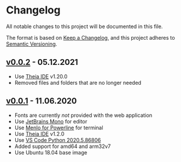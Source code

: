 # Changelog

All notable changes to this project will be documented in this file.

The format is based on [Keep a Changelog](https://keepachangelog.com/en/1.0.0/),
and this project adheres to [Semantic Versioning](https://semver.org/spec/v2.0.0.html).

## [v0.0.2] - 05.12.2021

- Use [Theia IDE] v1.20.0
- Removed files and folders that are no longer needed

[v0.0.2]: https://github.com/denisvasilik/theia-docker/tree/v0.0.2

## [v0.0.1] - 11.06.2020

- Fonts are currently *not* provided with the web application
- Use [JetBrains Mono] for editor
- Use [Menlo for Powerline] for terminal
- Use [Theia IDE] v1.2.0
- Use [VS Code Python 2020.5.86806]
- Added support for amd64 and arm32v7
- Use Ubuntu 18.04 base image

[v0.0.1]: https://github.com/denisvasilik/theia-docker/tree/v0.0.1

[Unreleased]: https://github.com/denisvasilik/theia-docker

[JetBrains Mono]: https://www.jetbrains.com/lp/mono/
[Menlo for Powerline]: https://github.com/abertsch/Menlo-for-Powerline
[Theia IDE]: https://github.com/eclipse-theia/theia
[VS Code Python 2020.5.86806]: https://github.com/microsoft/vscode-python
